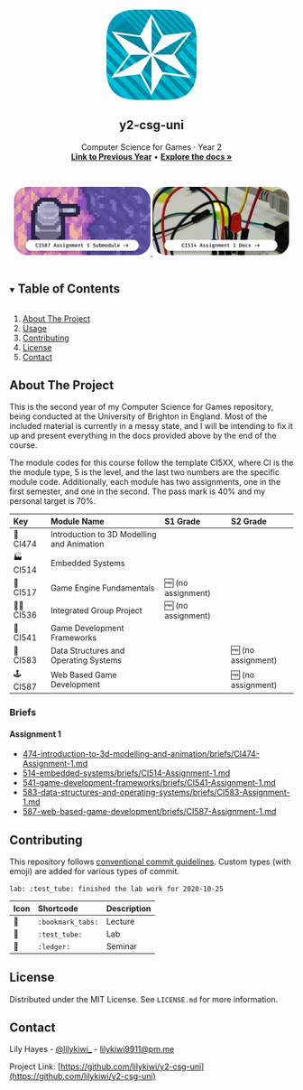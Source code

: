 <!-- PROJECT LOGO -->
<br />
<p align="center">
  <a href="https://github.com/lilykiwi/y2-csg-uni">
    <img src=".github/uni.png" alt="Logo" width="160" height="160">
  </a>

  <h2 align="center">y2-csg-uni</h2>

  <p align="center">
    Computer Science for Games · Year 2
    <br />
    <a href="https://github.com/lilykiwi/y1-csg-uni"><strong>Link to Previous Year</strong></a> • <a href="https://lilykiwi.github.io/y2-csg-uni"><strong>Explore the docs »</strong></a>
  </p>
</p>
<br />

<p align="center">
  <a href="https://github.com/lilykiwi/y2-csg-uni-587-a1">
  <img src=".github/587-a1.png" alt="587-a1 project" width="48%">
  </a><a href="https://lilykiwi.github.io/y2-csg-uni/514-a1">
  <img src=".github/514-a1.png" alt="514-a1 project" width="48%">
  </a>
</p>

<!-- https://github.com/lilykiwi/y2-csg-uni-583-a1 -->

<!-- TABLE OF CONTENTS -->
<details open="open">
  <summary><h2 style="display: inline-block">Table of Contents</h2></summary>
  <ol>
    <li><a href="#about-the-project">About The Project</a></li>
    <li><a href="#usage">Usage</a></li>
    <li><a href="#contributing">Contributing</a></li>
    <li><a href="#license">License</a></li>
    <li><a href="#contact">Contact</a></li>
  </ol>
</details>

<!-- ABOUT THE PROJECT -->

## About The Project

<!-- [![Product Name Screen Shot][product-screenshot]](https://example.com) -->

This is the second year of my Computer Science for Games repository, being
conducted at the University of Brighton in England. Most of the included
material is currently in a messy state, and I will be intending to fix it up and
present everything in the docs provided above by the end of the course.

The module codes for this course follow the template CI5XX, where CI is the the
module type, 5 is the level, and the last two numbers are the specific module
code. Additionally, each module has two assignments, one in the first semester,
and one in the second. The pass mark is 40% and my personal target is 70%.

| Key                  | Module Name                                | S1 Grade               | S2 Grade               |
| :------------------- | :----------------------------------------- | :--------------------- | :--------------------- |
| :art: CI474          | Introduction to 3D Modelling and Animation |                        |                        |
| :factory: CI514      | Embedded Systems                           |                        |                        |
| :toolbox: CI517      | Game Engine Fundamentals                   | :free: (no assignment) |                        |
| :technologist: CI536 | Integrated Group Project                   | :free: (no assignment) |                        |
| :hammer: CI541       | Game Development Frameworks                |                        |                        |
| :penguin: CI583      | Data Structures and Operating Systems      |                        | :free: (no assignment) |
| :joystick: CI587     | Web Based Game Development                 |                        | :free: (no assignment) |

### Briefs

#### Assignment 1

- [474-introduction-to-3d-modelling-and-animation/briefs/CI474-Assignment-1.md](474-introduction-to-3d-modelling-and-animation/briefs/CI474-Assignment-1.md)
- [514-embedded-systems/briefs/CI514-Assignment-1.md](514-embedded-systems/briefs/CI514-Assignment-1.md)
- [541-game-development-frameworks/briefs/CI541-Assignment-1.md](541-game-development-frameworks/briefs/CI541-Assignment-1.md)
- [583-data-structures-and-operating-systems/briefs/CI583-Assignment-1.md](583-data-structures-and-operating-systems/briefs/CI583-Assignment-1.md)
- [587-web-based-game-development/briefs/CI587-Assignment-1.md](587-web-based-game-development/briefs/CI587-Assignment-1.md)

<!-- USAGE EXAMPLES -->

<!--## Usage-->

<!--Nothing yet!-->

<!-- CONTRIBUTING -->

## Contributing

This repository follows [conventional commit guidelines](https://www.conventionalcommits.org/en/v1.0.0/). Custom types (with emoji) are added for various types of commit.

```plaintext
lab: :test_tube: finished the lab work for 2020-10-25
```

| Icon            | Shortcode         | Description |
| :-------------- | :---------------- | :---------- |
| :bookmark_tabs: | `:bookmark_tabs:` | Lecture     |
| :test_tube:     | `:test_tube:`     | Lab         |
| :ledger:        | `:ledger:`        | Seminar     |


## License

Distributed under the MIT License. See `LICENSE.md` for more information.

<!-- CONTACT -->

## Contact

Lily Hayes - [@lilykiwi\_](https://twitter.com/lilykiwi_) - lilykiwi9911@pm.me

Project Link: [https://github.com/lilykiwi/y2-csg-uni](https://github.com/lilykiwi/y2-csg-uni)
